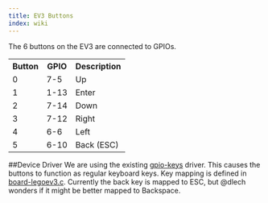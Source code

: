 ```yaml
---
title: EV3 Buttons
index: wiki
---
```


The 6 buttons on the EV3 are connected to GPIOs.

<table>
    <tr><th>Button<th>GPIO<th>Description
    <tr><td>0<td>7-5<td>Up
    <tr><td>1<td>1-13<td>Enter
    <tr><td>2<td>7-14<td>Down
    <tr><td>3<td>7-12<td>Right
    <tr><td>4<td>6-6<td>Left
    <tr><td>5<td>6-10<td>Back (ESC)
</table>

##Device Driver
We are using the existing [gpio-keys](../../ev3dev-kernel/blob/master/drivers/input/keyboard/gpio_keys.c) driver. This causes the buttons to function as regular keyboard keys. Key mapping is defined in [board-legoev3.c](../../ev3dev-kernel/blob/master/arch/arm/mach-davinci/board-legoev3.c). Currently the back key is mapped to ESC, but @dlech wonders if it might be better mapped to Backspace.
